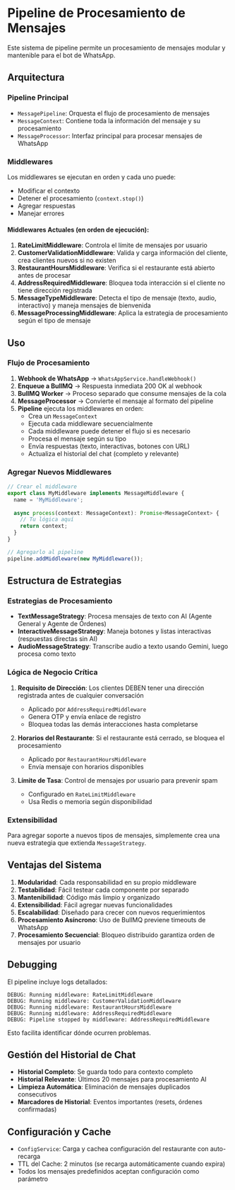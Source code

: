 # Pipeline de Procesamiento de Mensajes

Este sistema de pipeline permite un procesamiento de mensajes modular y mantenible para el bot de WhatsApp.

## Arquitectura

### Pipeline Principal
- `MessagePipeline`: Orquesta el flujo de procesamiento de mensajes
- `MessageContext`: Contiene toda la información del mensaje y su procesamiento
- `MessageProcessor`: Interfaz principal para procesar mensajes de WhatsApp

### Middlewares
Los middlewares se ejecutan en orden y cada uno puede:
- Modificar el contexto
- Detener el procesamiento (`context.stop()`)
- Agregar respuestas
- Manejar errores

#### Middlewares Actuales (en orden de ejecución):
1. **RateLimitMiddleware**: Controla el límite de mensajes por usuario
2. **CustomerValidationMiddleware**: Valida y carga información del cliente, crea clientes nuevos si no existen
3. **RestaurantHoursMiddleware**: Verifica si el restaurante está abierto antes de procesar
4. **AddressRequiredMiddleware**: Bloquea toda interacción si el cliente no tiene dirección registrada
5. **MessageTypeMiddleware**: Detecta el tipo de mensaje (texto, audio, interactivo) y maneja mensajes de bienvenida
6. **MessageProcessingMiddleware**: Aplica la estrategia de procesamiento según el tipo de mensaje

## Uso

### Flujo de Procesamiento

1. **Webhook de WhatsApp** → `WhatsAppService.handleWebhook()`
2. **Enqueue a BullMQ** → Respuesta inmediata 200 OK al webhook
3. **BullMQ Worker** → Proceso separado que consume mensajes de la cola
4. **MessageProcessor** → Convierte el mensaje al formato del pipeline
5. **Pipeline** ejecuta los middlewares en orden:
   - Crea un `MessageContext`
   - Ejecuta cada middleware secuencialmente
   - Cada middleware puede detener el flujo si es necesario
   - Procesa el mensaje según su tipo
   - Envía respuestas (texto, interactivas, botones con URL)
   - Actualiza el historial del chat (completo y relevante)

### Agregar Nuevos Middlewares

```typescript
// Crear el middleware
export class MyMiddleware implements MessageMiddleware {
  name = 'MyMiddleware';
  
  async process(context: MessageContext): Promise<MessageContext> {
    // Tu lógica aquí
    return context;
  }
}

// Agregarlo al pipeline
pipeline.addMiddleware(new MyMiddleware());
```

## Estructura de Estrategias

### Estrategias de Procesamiento
- **TextMessageStrategy**: Procesa mensajes de texto con AI (Agente General y Agente de Órdenes)
- **InteractiveMessageStrategy**: Maneja botones y listas interactivas (respuestas directas sin AI)
- **AudioMessageStrategy**: Transcribe audio a texto usando Gemini, luego procesa como texto

### Lógica de Negocio Crítica

1. **Requisito de Dirección**: Los clientes DEBEN tener una dirección registrada antes de cualquier conversación
   - Aplicado por `AddressRequiredMiddleware`
   - Genera OTP y envía enlace de registro
   - Bloquea todas las demás interacciones hasta completarse

2. **Horarios del Restaurante**: Si el restaurante está cerrado, se bloquea el procesamiento
   - Aplicado por `RestaurantHoursMiddleware`
   - Envía mensaje con horarios disponibles

3. **Límite de Tasa**: Control de mensajes por usuario para prevenir spam
   - Configurado en `RateLimitMiddleware`
   - Usa Redis o memoria según disponibilidad

### Extensibilidad
Para agregar soporte a nuevos tipos de mensajes, simplemente crea una nueva estrategia que extienda `MessageStrategy`.

## Ventajas del Sistema

1. **Modularidad**: Cada responsabilidad en su propio middleware
2. **Testabilidad**: Fácil testear cada componente por separado
3. **Mantenibilidad**: Código más limpio y organizado
4. **Extensibilidad**: Fácil agregar nuevas funcionalidades
5. **Escalabilidad**: Diseñado para crecer con nuevos requerimientos
6. **Procesamiento Asíncrono**: Uso de BullMQ previene timeouts de WhatsApp
7. **Procesamiento Secuencial**: Bloqueo distribuido garantiza orden de mensajes por usuario

## Debugging

El pipeline incluye logs detallados:
```
DEBUG: Running middleware: RateLimitMiddleware
DEBUG: Running middleware: CustomerValidationMiddleware
DEBUG: Running middleware: RestaurantHoursMiddleware
DEBUG: Running middleware: AddressRequiredMiddleware
DEBUG: Pipeline stopped by middleware: AddressRequiredMiddleware
```

Esto facilita identificar dónde ocurren problemas.

## Gestión del Historial de Chat

- **Historial Completo**: Se guarda todo para contexto completo
- **Historial Relevante**: Últimos 20 mensajes para procesamiento AI
- **Limpieza Automática**: Eliminación de mensajes duplicados consecutivos
- **Marcadores de Historial**: Eventos importantes (resets, órdenes confirmadas)

## Configuración y Cache

- `ConfigService`: Carga y cachea configuración del restaurante con auto-recarga
- TTL del Cache: 2 minutos (se recarga automáticamente cuando expira)
- Todos los mensajes predefinidos aceptan configuración como parámetro
